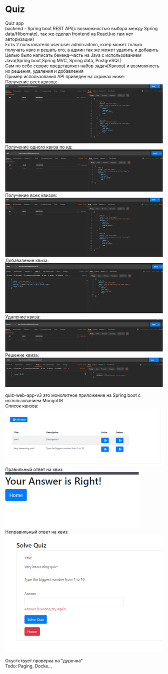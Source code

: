 # Quiz
Quiz app  
backend - Spring boot REST APi(с возможностью выбора между Spring data/Hibernate), так же сделал frontend на React(но там нет авторизации)  
Есть 2 пользователя user:user admin:admin, юзер может только получать квиз и решать его, а админ так же может удалить и добавить   
Целью было написать бекенд-часть на Java с использованием Java(Spring boot,Spring MVC, Spring data, PostgreSQL)  
Сам по себе сервис представляет набор задач(Квизов) и возможность их решения, удаления и добавления  
Пример использования API приведен на скринах ниже:  
Получение всех квизов:  
![alt text](API_screenshots/get_All_quizzes.png)  
Получение одного квиза по ид:  
![alt text](API_screenshots/get_quiz_by_id.png)  
Получение всех квизов:  
![alt text](API_screenshots/get_All_quizzes.png)  
Добаваление квиза:  
![alt text](API_screenshots/add_quiz.png)  
Удаление квиза:  
![alt text](API_screenshots/delete_quiz.png)  
Решение квиза:  
![alt text](API_screenshots/solve_quiz.png)  
  
quiz-web-app-v3 это монолитное приложение на Spring boot с использованием MongoDB  
Список квизов:  
![alt text](API_screenshots/list_of_quizzes.png)  
Правильный ответ на квиз:  
![alt text](API_screenshots/correct_solution.png)  
Неправильный ответ на квиз:  
![alt text](API_screenshots/incorrect_solution.png)
  
Осустствует проверка на "дурочка"  
Todo: Paging, Docke...
